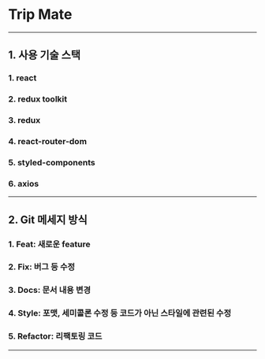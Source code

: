 # **Trip Mate**

---

## **1. 사용 기술 스택**
 ### 1. react
 ### 2. redux toolkit
 ### 3. redux
 ### 4. react-router-dom
 ### 5. styled-components
 ### 6. axios

---

## **2. Git 메세지 방식**
 ### 1. Feat: 새로운 feature
 ### 2. Fix: 버그 등 수정
 ### 3. Docs: 문서 내용 변경
 ### 4. Style: 포맷, 세미콜론 수정 등 코드가 아닌 스타일에 관련된 수정
 ### 5. Refactor: 리팩토링 코드

---
